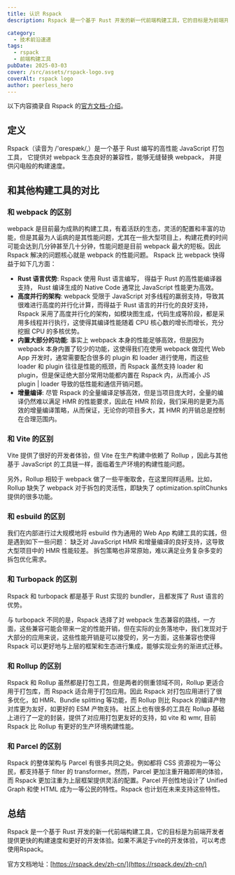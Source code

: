 ```yaml
---
title: 认识 Rspack
description: Rspack 是一个基于 Rust 开发的新一代前端构建工具，它的目标是为前端开发者提供更快的构建速度和更好的开发体验。

category:
  - 技术前沿速递
tags:
  - rspack
  - 前端构建工具
pubDate: 2025-03-03
cover: /src/assets/rspack-logo.svg
coverAlt: rspack logo
author: peerless_hero
---
```


以下内容摘录自 Rspack 的[官方文档-介绍](https://rspack.dev/zh/guide/start/introduction#%E4%BB%8B%E7%BB%8D)。

## 定义

Rspack（读音为 /'ɑrespæk/,）是一个基于 Rust 编写的高性能 JavaScript 打包工具， 它提供对 webpack 生态良好的兼容性，能够无缝替换 webpack， 并提供闪电般的构建速度。

## 和其他构建工具的对比

### 和 webpack 的区别

webpack 是目前最为成熟的构建工具，有着活跃的生态，灵活的配置和丰富的功能，但是其最为人诟病的是其性能问题，尤其在一些大型项目上，构建花费的时间可能会达到几分钟甚至几十分钟，性能问题是目前 webpack 最大的短板。因此 Rspack 解决的问题核心就是 webpack 的性能问题。 Rspack 比 webpack 快得益于如下几方面：

- **Rust 语言优势**: Rspack 使用 Rust 语言编写， 得益于 Rust 的高性能编译器支持， Rust 编译生成的 Native Code 通常比 JavaScript 性能更为高效。
- **高度并行的架构**: webpack 受限于 JavaScript 对多线程的羸弱支持，导致其很难进行高度的并行化计算，而得益于 Rust 语言的并行化的良好支持， Rspack 采用了高度并行化的架构，如模块图生成，代码生成等阶段，都是采用多线程并行执行，这使得其编译性能随着 CPU 核心数的增长而增长，充分挖掘 CPU 的多核优势。
- **内置大部分的功能**: 事实上 webpack 本身的性能足够高效，但是因为 webpack 本身内置了较少的功能，这使得我们在使用 webpack 做现代 Web App 开发时，通常需要配合很多的 plugin 和 loader 进行使用，而这些 loader 和 plugin 往往是性能的瓶颈，而 Rspack 虽然支持 loader 和 plugin，但是保证绝大部分常用功能都内置在 Rspack 内，从而减小 JS plugin | loader 导致的低性能和通信开销问题。
- **增量编译**: 尽管 Rspack 的全量编译足够高效，但是当项目庞大时，全量的编译仍然难以满足 HMR 的性能要求，因此在 HMR 阶段，我们采用的是更为高效的增量编译策略，从而保证，无论你的项目多大，其 HMR 的开销总是控制在合理范围内。

### 和 Vite 的区别

Vite 提供了很好的开发者体验，但 Vite 在生产构建中依赖了 Rollup ，因此与其他基于 JavaScript 的工具链一样，面临着生产环境的构建性能问题。

另外，Rollup 相较于 webpack 做了一些平衡取舍，在这里同样适用。比如，Rollup 缺失了 webpack 对于拆包的灵活性，即缺失了 optimization.splitChunks 提供的很多功能。

### 和 esbuild 的区别

我们在内部进行过大规模地将 esbuild 作为通用的 Web App 构建工具的实践，但是遇到如下一些问题：
缺乏对 JavaScript HMR 和增量编译的良好支持，这导致大型项目中的 HMR 性能较差。
拆包策略也非常原始，难以满足业务复杂多变的拆包优化需求。

### 和 Turbopack 的区别

Rspack 和 turbopack 都是基于 Rust 实现的 bundler，且都发挥了 Rust 语言的优势。

与 turbopack 不同的是，Rspack 选择了对 webpack 生态兼容的路线，一方面，这些兼容可能会带来一定的性能开销，但在实际的业务落地中，我们发现对于大部分的应用来说，这些性能开销是可以接受的，另一方面，这些兼容也使得 Rspack 可以更好地与上层的框架和生态进行集成，能够实现业务的渐进式迁移。

### 和 Rollup 的区别

Rspack 和 Rollup 虽然都是打包工具，但是两者的侧重领域不同，Rollup 更适合用于打包库，而 Rspack 适合用于打包应用。因此 Rspack 对打包应用进行了很多优化，如 HMR、Bundle splitting 等功能，而 Rollup 则比 Rspack 的编译产物对库更为友好，如更好的 ESM 产物支持。 社区上也有很多的工具在 Rollup 基础上进行了一定的封装，提供了对应用打包更友好的支持，如 vite 和 wmr, 目前 Rspack 比 Rollup 有更好的生产环境构建性能。

### 和 Parcel 的区别

Rspack 的整体架构与 Parcel 有很多共同之处。例如都将 CSS 资源视为一等公民，都支持基于 filter 的 transformer。然而，Parcel 更加注重开箱即用的体验，而 Rspack 更加注重为上层框架提供灵活的配置。Parcel 开创性地设计了 Unified Graph 和使 HTML 成为一等公民的特性。Rspack 也计划在未来支持这些特性。

## 总结

Rspack 是一个基于 Rust 开发的新一代前端构建工具，它的目标是为前端开发者提供更快的构建速度和更好的开发体验。如果不满足于vite的开发体验，可以考虑使用Rspack。

官方文档地址：[https://rspack.dev/zh-cn/](https://rspack.dev/zh-cn/)
